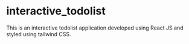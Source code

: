 # interactive_todolist
This is an interactive todolist application developed using React JS and styled using tailwind CSS. 
